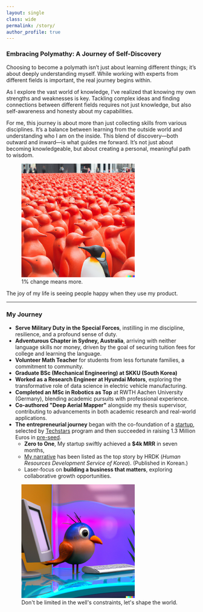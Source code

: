 ```yaml
---
layout: single
class: wide
permalink: /story/
author_profile: true
---
```


### Embracing Polymathy: A Journey of Self-Discovery

Choosing to become a polymath isn’t just about learning different things; it’s about deeply understanding myself. While working with experts from different fields is important, the real journey begins within.

As I explore the vast world of knowledge, I’ve realized that knowing my own strengths and weaknesses is key. Tackling complex ideas and finding connections between different fields requires not just knowledge, but also self-awareness and honesty about my capabilities.

For me, this journey is about more than just collecting skills from various disciplines. It’s a balance between learning from the outside world and understanding who I am on the inside. This blend of discovery—both outward and inward—is what guides me forward. It’s not just about becoming knowledgeable, but about creating a personal, meaningful path to wisdom.

<figure>
    <img src="../img/penguins_time_square.png" alt="different penguin" width="300" height="300">
    <figcaption>1% change means more.</figcaption>
</figure>

The joy of my life is seeing people happy when they use my product.

---

### My Journey

- **Serve Military Duty in the Special Forces**, instilling in me discipline, resilience, and a profound sense of duty.
- **Adventurous Chapter in Sydney, Australia**, arriving with neither language skills nor money, driven by the goal of securing tuition fees for college and learning the language.  
- **Volunteer Math Teacher** for students from less fortunate families, a commitment to community.
- **Graduate BSc (Mechanical Engineering) at SKKU (South Korea)**
- **Worked as a Research Engineer at Hyundai Motors**, exploring the transformative role of data science in electric vehicle manufacturing.
- **Completed an MSc in Robotics as Top** at RWTH Aachen University (Germany), blending academic pursuits with professional experience.  
- **Co-authored "Deep Aerial Mapper"** alongside my thesis supervisor, contributing to advancements in both academic research and real-world applications.  
- **The entrepreneurial journey** began with the co-foundation of a [startup](https://www.hexafarms.com), selected by [Techstars](https://www.linkedin.com/posts/techstars-berlin_indoorfarms-verticalindoorfarms-foodproduction-activity-6991309954343145472-c1hj?utm_source=share&utm_medium=member_desktop) program and then succeeded in raising 1.3 Million Euros in [pre-seed](https://www.eu-startups.com/2024/05/berlin-based-agtech-hexafarms-secures-e1-3-million-pre-seed-to-empower-commercial-indoor-farmers/).
  - **Zero to One**, My startup swiftly achieved a **$4k MRR** in seven months,
  - [My narrative](https://www.worldjob.or.kr/info/bbs/ovseaAdvnStry/view.do?menuId=1000006395&bbscttNo=192537) has been listed as the top story by HRDK (<i>Human Resources Development Service of Korea</i>). (Published in Korean.)
  - Laser-focus on **building a business that matters**, exploring collaborative growth opportunities.


<figure>
    <img src="../img/bird_aquarium.png" alt="bird in aquarium" width="300" height="300">
    <figcaption>Don't be limited in the well's constraints, let's shape the world.</figcaption>
</figure>